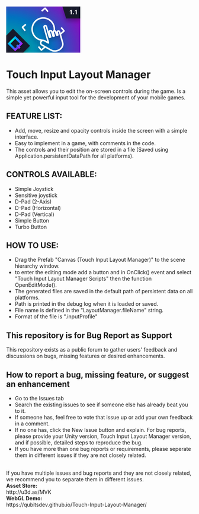 ![Logo](/Media/Logo.jpg)
# Touch Input Layout Manager
This asset allows you to edit the on-screen controls during the game.
Is a simple yet powerful input tool for the development of your mobile games.<br>
## FEATURE LIST:
- Add, move, resize and opacity controls inside the screen with a simple interface.
- Easy to implement in a game, with comments in the code.
- The controls and their position are stored in a file (Saved using Application.persistentDataPath for all platforms).
## CONTROLS AVAILABLE:
- Simple Joystick
- Sensitive joystick
- D-Pad (2-Axis)
- D-Pad (Horizontal)
- D-Pad (Vertical)
- Simple Button
- Turbo Button
## HOW TO USE:
- Drag the Prefab "Canvas (Touch Input Layout Manager)" to the scene hierarchy window.
- to enter the editing mode add a button and in OnClick() event and select "Touch Input Layout Manager Scripts" then the function OpenEditMode().
- The generated files are saved in the default path of persistent data on all platforms.
- Path is printed in the debug log when it is loaded or saved.
- File name is defined in the "LayoutManager.fileName" string.
- Format of the file is ".inputProfile"
## This repository is for Bug Report as Support
This repository exists as a public forum to gather users' feedback and discussions on bugs, missing features or desired enhancements.<br>
## How to report a bug, missing feature, or suggest an enhancement
- Go to the Issues tab
- Search the existing issues to see if someone else has already beat you to it.
- If someone has, feel free to vote that issue up or add your own feedback in a comment.
- If no one has, click the New Issue button and explain. For bug reports, please provide your Unity version, Touch Input Layout Manager version, and if possible, detailed steps to reproduce the bug.
- If you have more than one bug reports or requirements, please seperate them in different issues if they are not closely related.
<br>
If you have multiple issues and bug reports and they are not closely related, we recommend you to separate them in different issues.
<br>
<strong>Asset Store:</strong><br>
http://u3d.as/MVK
<br>
<strong>WebGL Demo:</strong><br>
https://qubitsdev.github.io/Touch-Input-Layout-Manager/
<br>
